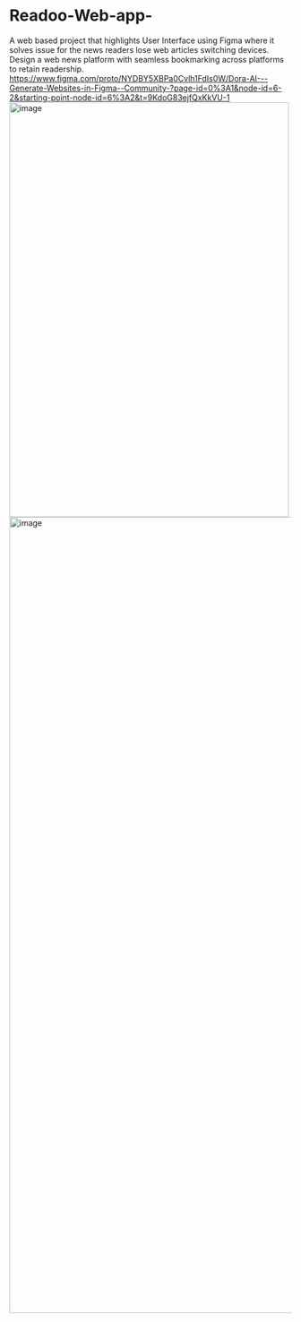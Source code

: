 # Readoo-Web-app-
A web based project that highlights User Interface using Figma where it solves issue for the news readers lose web articles switching devices. Design a web news platform with seamless bookmarking across platforms to retain readership.
https://www.figma.com/proto/NYDBY5XBPa0Cvlh1FdIs0W/Dora-AI---Generate-Websites-in-Figma--Community-?page-id=0%3A1&node-id=6-2&starting-point-node-id=6%3A2&t=9KdoG83ejfQxKkVU-1
<img width="499" height="741" alt="image" src="https://github.com/user-attachments/assets/f39aef6a-c1b5-4c6c-8b85-68b4e4a4618c" />
<img width="996" height="1422" alt="image" src="https://github.com/user-attachments/assets/96d667bc-4d1a-44d7-baa2-23c82b950284" />

